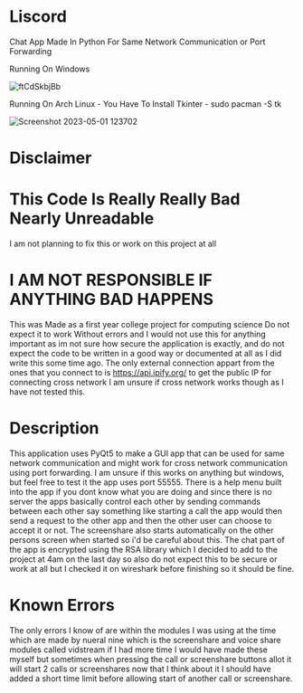 # Liscord
Chat App Made In Python For Same Network Communication or Port Forwarding

Running On Windows

![ftCdSkbjBb](https://user-images.githubusercontent.com/119659110/231225541-d76a7c7b-2a49-46e0-8e8f-7750172fb486.png)


Running On Arch Linux - You Have To Install Tkinter - sudo pacman -S tk

![Screenshot 2023-05-01 123702](https://user-images.githubusercontent.com/119659110/235446709-a6fb013e-ca90-4cd6-a4a6-4b1a40415e41.png)




# Disclaimer

# This Code Is Really Really Bad Nearly Unreadable

I am not planning to fix this or work on this project at all

# I AM NOT RESPONSIBLE IF ANYTHING BAD HAPPENS


This was Made as a first year college project for computing science Do not expect it to work
Without errors and I would not use this for anything important as im not sure how secure the
application is exactly, and do not expect the code to be written in a good way or documented 
at all as I did write this some time ago. The only external connection appart from the ones 
that you connect to is https://api.ipify.org/ to get the public IP for connecting cross network
I am unsure if cross network works though as I have not tested this.

# Description 

This application uses PyQt5 to make a GUI app that can be used for same network communication 
and might work for cross network communication using port forwarding. 
I am unsure if this works on anything but windows, but feel free to test it the app uses port 55555.
There is a help menu built into the app if you dont know what you are doing and since there is no server the apps 
basically control each other by sending commands between each other say something like
starting a call the app would then send a request to the other app and then the other
user can choose to accept it or not. The screenshare also starts automatically on the other persons 
screen when started so i'd be careful about this. The chat part of the app is encrypted using the 
RSA library which I decided to add to the project at 4am on the last day so also do not expect this
to be secure or work at all but I checked it on wireshark before finishing so it should be fine.

# Known Errors

The only errors I know of are within the modules I was using at the time which are made by nueral nine 
which is the screenshare and voice share modules called vidstream if I had more time I would have made
these myself but sometimes when pressing the call or screenshare buttons allot it will start 2 calls or screenshares
now that I think about it I should have added a short time limit before allowing start of another call or 
screenshare.
